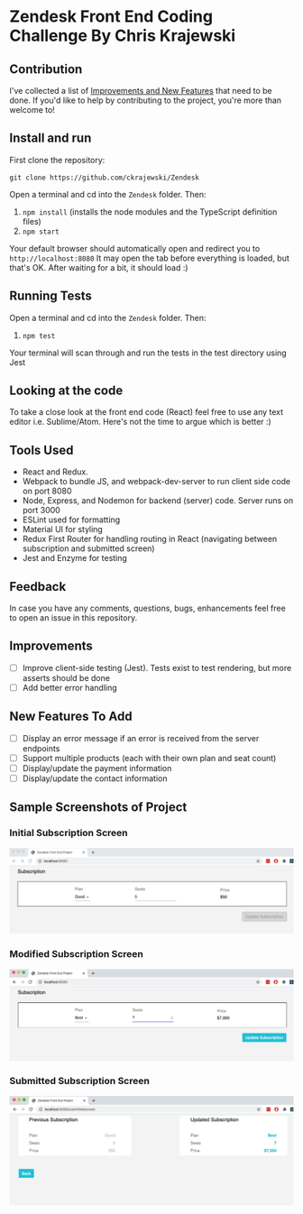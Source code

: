 # Zendesk Front End Coding Challenge By Chris Krajewski

## Contribution

I've collected a list of [Improvements and New Features](#improvements) that need to be done.
If you'd like to help by contributing to the project, you're more than welcome to! 

## Install and run

First clone the repository:

```
git clone https://github.com/ckrajewski/Zendesk
```

Open a terminal and cd into the `Zendesk` folder. Then:

1. `npm install` (installs the node modules and the TypeScript definition files)
2. `npm start` 

Your default browser should automatically open and redirect you to `http://localhost:8080`
It may open the tab before everything is loaded, but that's OK. After waiting for a bit, it should load :)

## Running Tests

Open a terminal and cd into the `Zendesk` folder. Then:

1. `npm test` 

Your terminal will scan through and run the tests in the test directory using Jest

## Looking at the code

To take a close look at the front end code (React) feel free to use any text editor i.e. Sublime/Atom. Here's not the time to argue which is better :) 


## Tools Used

- React and Redux.
- Webpack to bundle JS, and webpack-dev-server to run client side code on port 8080
- Node, Express, and Nodemon for backend (server) code. Server runs on port 3000
- ESLint used for formatting
- Material UI for styling
- Redux First Router for handling routing in React (navigating between subscription and submitted screen)
- Jest and Enzyme for testing

## Feedback
In case you have any comments, questions, bugs, enhancements feel free to open an issue in this repository.

## Improvements
- [ ] Improve client-side testing (Jest). Tests exist to test rendering, but more asserts should be done
- [ ] Add better error handling

## New Features To Add
- [ ] Display an error message if an error is received from the server endpoints
- [ ] Support multiple products (each with their own plan and seat count)
- [ ] Display/update the payment information
- [ ] Display/update the contact information

## Sample Screenshots of Project

### Initial Subscription Screen

![Initial Subscription Screen](./screenshots/initialSubscriptionScreen.png)

### Modified Subscription Screen

![Modified Subscription Screen](./screenshots/modifiedSubscriptionScreen.png)

### Submitted Subscription Screen

![Submitted Subscription Screen](./screenshots/submittedSubscriptionScreen.png)